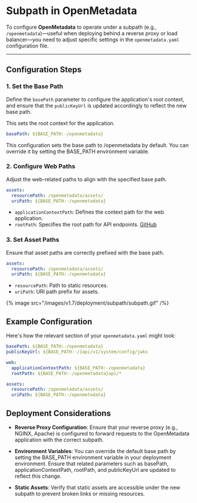 # Subpath in OpenMetadata

To configure **OpenMetadata** to operate under a subpath (e.g., `/openmetadata`)—useful when deploying behind a reverse proxy or load balancer—you need to adjust specific settings in the `openmetadata.yaml` configuration file.

---

## Configuration Steps

### 1. Set the Base Path

Define the `basePath` parameter to configure the application's root context, and ensure that the `publicKeyUrl` is updated accordingly to reflect the new base path.

This sets the root context for the application.

```yaml
basePath: ${BASE_PATH:-/openmetadata}
```

This configuration sets the base path to /openmetadata by default. You can override it by setting the BASE_PATH environment variable.

### 2. Configure Web Paths

Adjust the web-related paths to align with the specified base path.


```yaml
assets:
  resourcePath: /openmetadata/assets/
  uriPath: ${BASE_PATH:-/openmetadata}
```

- `applicationContextPath`: Defines the context path for the web application.
- `rootPath`: Specifies the root path for API endpoints. [GitHub](https://github.com/open-metadata/OpenMetadata/discussions/17954)

### 3. Set Asset Paths

Ensure that asset paths are correctly prefixed with the base path.

```yaml
assets:
  resourcePath: /openmetadata/assets/
  uriPath: ${BASE_PATH:-/openmetadata}
```

- `resourcePath`: Path to static resources.
- `uriPath`: URI path prefix for assets.

{% image
  src="/images/v1.7/deployment/subpath/subpath.gif"
/%}

## Example Configuration

Here's how the relevant section of your `openmetadata.yaml` might look:

```yaml
basePath: ${BASE_PATH:-/openmetadata}
publicKeyUrl: ${BASE_PATH:-/}api/v1/system/config/jwks

web:
  applicationContextPath: ${BASE_PATH:-/openmetadata}
  rootPath: ${BASE_PATH:-/openmetadata}api/*

assets:
  resourcePath: /openmetadata/assets/
  uriPath: ${BASE_PATH:-/openmetadata}
```

## Deployment Considerations

- **Reverse Proxy Configuration**: Ensure that your reverse proxy (e.g., NGINX, Apache) is configured to forward requests to the OpenMetadata application with the correct subpath.

- **Environment Variables**: You can override the default base path by setting the BASE_PATH environment variable in your deployment environment. Ensure that related parameters such as basePath, applicationContextPath, rootPath, and publicKeyUrl are updated to reflect this change.

- **Static Assets**: Verify that static assets are accessible under the new subpath to prevent broken links or missing resources.
